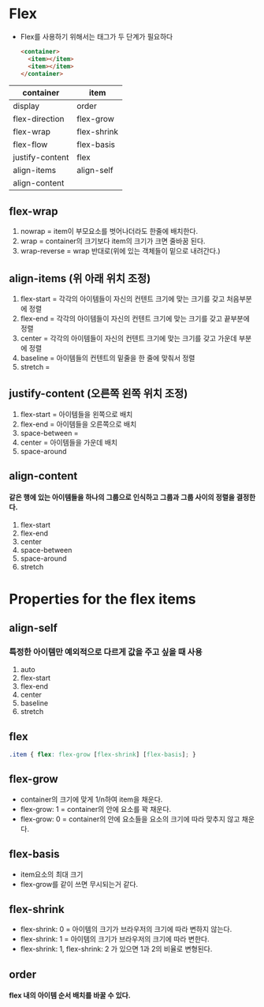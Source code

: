 # Flex

- Flex를 사용하기 위해서는 태그가 두 단계가 필요하다

  ```html
  <container>
  	<item></item>
    <item></item>
  </container>
  ```

  

| container       | item        |
| --------------- | ----------- |
| display         | order       |
| flex-direction  | flex-grow   |
| flex-wrap       | flex-shrink |
| flex-flow       | flex-basis  |
| justify-content | flex        |
| align-items     | align-self  |
| align-content   |             |

## flex-wrap

1. nowrap = item이 부모요소를 벗어나더라도 한줄에 배치한다.
2. wrap = container의 크기보다 item의 크기가 크면 줄바꿈 된다.
3. wrap-reverse = wrap 반대로(위에 있는 객체들이 밑으로 내려간다.)



## align-items (위 아래 위치 조정)

1. flex-start = 각각의 아이템들이 자신의 컨텐트 크기에 맞는 크기를 갖고 처음부분에 정렬
2. flex-end = 각각의 아이템들이 자신의 컨텐트 크기에 맞는 크기를 갖고 끝부분에 정렬
3. center = 각각의 아이템들이 자신의 컨텐트 크기에 맞는 크기를 갖고 가운데 부분에 정렬
4. baseline = 아이템들의 컨텐트의 밑줄을 한 줄에 맞춰서 정렬
5. stretch =



## justify-content (오른쪽 왼쪽 위치 조정)

1. flex-start = 아이템들을 왼쪽으로 배치
2. flex-end = 아이템들을 오른쪽으로 배치
3. space-between = 
4. center = 아이템들을 가운데 배치
5. space-around



## align-content

#### 같은 행에 있는 아이템들을 하나의 그룹으로 인식하고 그룹과 그룹 사이의 정렬을 결정한다.

1. flex-start
2. flex-end
3. center
4. space-between
5. space-around
6. stretch

# Properties for the flex items

## align-self

### 특정한 아이템만 예외적으로 다르게 값을 주고 싶을 때 사용

1. auto
2. flex-start
3. flex-end
4. center
5. baseline
6. stretch



## flex

```css
.item { flex: flex-grow [flex-shrink] [flex-basis]; }
```

## flex-grow

- container의 크기에 맞게 1/n하여 item을 채운다.
- flex-grow: 1 = container의 안에 요소를 꽉 채운다.
- flex-grow: 0 = container의 안에 요소들을 요소의 크기에 따라 맞추지 않고 채운다.

## flex-basis

- item요소의 최대 크기
- flex-grow를 같이 쓰면 무시되는거 같다.

## flex-shrink

- flex-shrink: 0 = 아이템의 크기가 브라우저의 크기에 따라 변하지 않는다.
- flex-shrink: 1 = 아이템의 크기가 브라우저의 크기에 따라 변한다.
- flex-shrink: 1,  flex-shrink: 2 가 있으면 1과 2의 비율로 변형된다.

## order

#### flex 내의 아이템 순서 배치를 바꿀 수 있다.